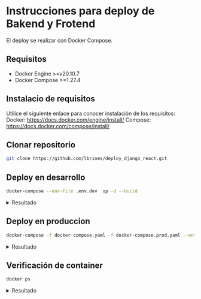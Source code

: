 # Instrucciones para deploy de Bakend y Frotend

El deploy se realizar con Docker Compose.

## Requisitos

* Docker Engine >=v20.10.7
* Docker Compose >=1.27.4

## Instalacio de requisitos

Utilice el siguiente enlace para conocer instalación de los requisitos:
Docker: <https://docs.docker.com/engine/install/>
Compose: <https://docs.docker.com/compose/install/>

## Clonar repositorio
```bash
git clone https://github.com/lbrines/deploy_django_react.git
```

## Deploy en desarrollo

```bash
docker-compose --env-file .env.dev  up -d --build
```

<details>
  <summary>Resultado</summary>

```bash
Building backend
Step 1/8 : FROM python:3.6
---> b58bb3901b01
Step 2/8 : ENV PYTHONUNBUFFERED=1
---> Using cache
---> 7a44527d38cb
Step 3/8 : RUN apt-get update && apt-get install graphviz graphviz-dev postgresql-client -y && rm -rf /var/lib/apt/lists/*
---> Using cache
---> cdeaf9142f85
Step 4/8 : RUN pip install psycopg2 && pip install psycopg2-binary
---> Using cache
---> ba1aaa52ed0f
Step 5/8 : WORKDIR /code
---> Using cache
.
.
.
.
Starting prueba02_db_1 ... done
Starting prueba02_backend_1 ... done
Starting prueba02_frontend_1 ... done
```
</details>

## Deploy en produccion

```bash
docker-compose -f docker-compose.yaml -f docker-compose.prod.yaml --env-file .env.prod  up -d --build
```

<details>
  <summary>Resultado</summary>

```bash
.
.
.
---> d09e31a283f4
Step 5/12 : RUN npm install
---> Using cache
---> 1e459afb81d4
Step 6/12 : RUN npm run build
---> Running in e824d9b7a7bb

> frontendpublic@0.1.0 build /app
> node scripts/build.js

Creating an optimized production build..
  .
  .
  .
Creating prueba02_db_1 ... done
Creating prueba02_backend_1 ... done
Creating prueba02_frontend_1 ... done
```
</details>

## Verificación de container

```bash
docker ps
```
<details>
  <summary>Resultado</summary>

```bash
CONTAINER ID   IMAGE               COMMAND                  CREATED          STATUS          PORTS                                                                          NAMES
83eabdd1c8f9   prueba02_frontend   "/docker-entrypoint.…"   56 seconds ago   Up 54 seconds   0.0.0.0:80->80/tcp, :::80->80/tcp, 0.0.0.0:3000->3000/tcp, :::3000->3000/tcp   prueba02_frontend_1
15c594cb431a   prueba02_backend    "sh start.sh db"         56 seconds ago   Up 55 seconds   0.0.0.0:8000->8000/tcp, :::8000->8000/tcp                                      prueba02_backend_1
3346e6f6eb7a   postgres            "docker-entrypoint.s…"   57 seconds ago   Up 56 seconds   5432/tcp                                                                       prueba02_db_1
```
</details>